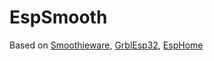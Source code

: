 # EspSmooth

Based on 
[Smoothieware](https://github.com/Smoothieware/Smoothieware/tree/edge/src), 
[GrblEsp32](https://github.com/bdring/Grbl_Esp32/tree/master/Grbl_Esp32), 
[EspHome](https://github.com/esphome/esphome/tree/dev/esphome)
